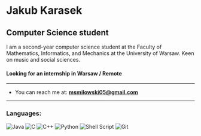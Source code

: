 <h1 align="left">Jakub Karasek</h1>
<h2 align="left">Computer Science student</h2>
I am a second-year computer science student at the Faculty of Mathematics, Informatics, and Mechanics at the University of Warsaw. Keen on music and social sciences.

<h4 align="left">Looking for an internship in Warsaw / Remote</h4>

***
- You can reach me at: **[msmilowski05@gmail.com](mailto:msmilowski05@gmail.com)**
***

<h3 align="left">Languages:</h3>

![Java](https://img.shields.io/badge/java-%23ED8B00.svg?style=for-the-badge&logo=openjdk&logoColor=white)
![C](https://img.shields.io/badge/c-%2300599C.svg?style=for-the-badge&logo=c&logoColor=white)
![C++](https://img.shields.io/badge/c++-%2300599C.svg?style=for-the-badge&logo=c%2B%2B&logoColor=white)
![Python](https://img.shields.io/badge/python-3670A0?style=for-the-badge&logo=python&logoColor=ffdd54)
![Shell Script](https://img.shields.io/badge/shell_script-%23121011.svg?style=for-the-badge&logo=gnu-bash&logoColor=white)
![Git](https://img.shields.io/badge/git-%23F05033.svg?style=for-the-badge&logo=git&logoColor=white)
